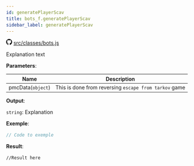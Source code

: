 ```yaml
---
id: generatePlayerScav
title: bots_f.generatePlayerScav
sidebar_label: generatePlayerScav
---
```

![](/img/github.png) [src/classes/bots.js](https://github.com/TrustedSourceLeaks/LeakedServer/blob/master/src/classes/bots.js#L112)

Explanation text

**Parameters**:

Name  |   Description 
----------- |   -----------
pmcData(`object`)  |   This is done from reversing `escape from tarkov` game


**Output**:

`string`: Explanation


**Exemple**:
```js
// Code to exemple
```

**Result**:
```
//Result here
```